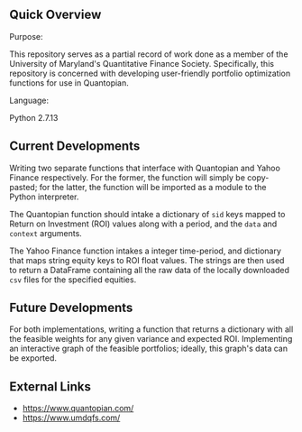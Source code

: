 ## Quick Overview
Purpose:

This repository serves as a partial record of work done as a member of the University of Maryland's Quantitative Finance Society. Specifically, this repository is concerned with developing user-friendly portfolio optimization functions for use in Quantopian.

Language:

Python 2.7.13

## Current Developments
Writing two separate functions that interface with Quantopian and Yahoo Finance respectively. For the former, the function will simply be copy-pasted; for the latter, the function will be imported as a module to the Python interpreter.

The Quantopian function should intake a dictionary of `sid` keys mapped to Return on Investment (ROI) values along with a period, and the `data` and `context` arguments.

The Yahoo Finance function intakes a integer time-period, and dictionary that maps string equity keys to ROI float values. The strings are then used to return a DataFrame containing all the raw data of the locally downloaded `csv` files for the specified equities.

## Future Developments
For both implementations, writing a function that returns a dictionary with all the feasible weights for any given variance and expected ROI. Implementing an interactive graph of the feasible portfolios; ideally, this graph's data can be exported.

## External Links
  * https://www.quantopian.com/
  * https://www.umdqfs.com/
